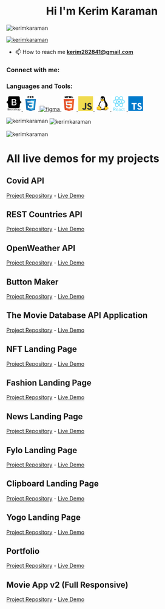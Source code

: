 <h1 align="center">Hi I'm Kerim Karaman</h1>

<p align="left"> <img src="https://komarev.com/ghpvc/?username=kerimkaraman&label=Profile%20views&color=0e75b6&style=flat" alt="kerimkaraman" /> </p>

<p align="left"> <a href="https://github.com/ryo-ma/github-profile-trophy"><img src="https://github-profile-trophy.vercel.app/?username=kerimkaraman" alt="kerimkaraman" /></a> </p>


- 📫 How to reach me **kerim282841@gmail.com**

<h3 align="left">Connect with me:</h3>
<p align="left">
</p>

<h3 align="left">Languages and Tools:</h3>
<p align="left"> <a href="https://getbootstrap.com" target="_blank" rel="noreferrer"> <img src="https://raw.githubusercontent.com/devicons/devicon/master/icons/bootstrap/bootstrap-plain-wordmark.svg" alt="bootstrap" width="40" height="40"/> </a> <a href="https://www.w3schools.com/css/" target="_blank" rel="noreferrer"> <img src="https://raw.githubusercontent.com/devicons/devicon/master/icons/css3/css3-original-wordmark.svg" alt="css3" width="40" height="40"/> </a> <a href="https://www.figma.com/" target="_blank" rel="noreferrer"> <img src="https://www.vectorlogo.zone/logos/figma/figma-icon.svg" alt="figma" width="40" height="40"/> </a> <a href="https://www.w3.org/html/" target="_blank" rel="noreferrer"> <img src="https://raw.githubusercontent.com/devicons/devicon/master/icons/html5/html5-original-wordmark.svg" alt="html5" width="40" height="40"/> </a> <a href="https://developer.mozilla.org/en-US/docs/Web/JavaScript" target="_blank" rel="noreferrer"> <img src="https://raw.githubusercontent.com/devicons/devicon/master/icons/javascript/javascript-original.svg" alt="javascript" width="40" height="40"/> </a> <a href="https://www.linux.org/" target="_blank" rel="noreferrer"> <img src="https://raw.githubusercontent.com/devicons/devicon/master/icons/linux/linux-original.svg" alt="linux" width="40" height="40"/> </a> <a href="https://reactjs.org/" target="_blank" rel="noreferrer"> <img src="https://raw.githubusercontent.com/devicons/devicon/master/icons/react/react-original-wordmark.svg" alt="react" width="40" height="40"/> </a> <a href="https://www.typescriptlang.org/" target="_blank" rel="noreferrer"> <img src="https://raw.githubusercontent.com/devicons/devicon/master/icons/typescript/typescript-original.svg" alt="typescript" width="40" height="40"/> </a> </p>

<p><img align="left" src="https://github-readme-stats.vercel.app/api/top-langs?username=kerimkaraman&show_icons=true&locale=en&layout=compact" alt="kerimkaraman" /></p>

<p>&nbsp;<img align="center" src="https://github-readme-stats.vercel.app/api?username=kerimkaraman&show_icons=true&locale=en" alt="kerimkaraman" /></p>

<p><img align="center" src="https://github-readme-streak-stats.herokuapp.com/?user=kerimkaraman&" alt="kerimkaraman" /></p>



# All live demos for my projects

## Covid API

[Project Repository](https://github.com/kerimkaraman/COVID-API) - 
[Live Demo](https://covidapi-kerimkaraman.netlify.app)


## REST Countries API 
[Project Repository](https://github.com/kerimkaraman/REST-Countries) - 
[Live Demo](https://restcountries-kerimkaraman.netlify.app)

## OpenWeather API 
[Project Repository](https://github.com/kerimkaraman/OpenWeather-Api) - 
[Live Demo](https://openweather-kerimkaraman.netlify.app)

## Button Maker
[Project Repository](https://github.com/kerimkaraman/Button-Maker) - 
[Live Demo](https://buttonmaker-kerimkaraman.netlify.app)

## The Movie Database API Application
[Project Repository](https://github.com/kerimkaraman/The-Movie-Database-API-Application) - 
[Live Demo](https://themoviedatabase-kerimkaraman.netlify.app)

## NFT Landing Page
[Project Repository](https://github.com/kerimkaraman/frontendmentor.io-projects/tree/main/nft-preview-card-component-main) - 
[Live Demo](https://nft-landing-kerimkaraman.netlify.app)

## Fashion Landing Page
[Project Repository](https://github.com/kerimkaraman/frontendmentor.io-projects/tree/main/winter-landing-page) - 
[Live Demo](https://fashion-landing-kerimkaraman.netlify.app)

## News Landing Page
[Project Repository](https://github.com/kerimkaraman/frontendmentor.io-projects/tree/main/news-homepage-main) - 
[Live Demo](https://news-landing-kerimkaraman.netlify.app)

## Fylo Landing Page
[Project Repository](https://github.com/kerimkaraman/frontendmentor.io-projects/tree/main/fylo-landing-page-with-two-column-layout-master) - 
[Live Demo](https://fylo-landing-kerimkaraman.netlify.app)

## Clipboard Landing Page
[Project Repository](https://github.com/kerimkaraman/frontendmentor.io-projects/tree/main/clipboard-landing-page-master) - 
[Live Demo](https://clipboard-landing-kerimkaraman.netlify.app)

## Yogo Landing Page
[Project Repository](https://github.com/kerimkaraman/yogo-landing-page) - 
[Live Demo](https://yogo-landing-page-kerimkaraman.netlify.app)

## Portfolio
[Project Repository](https://github.com/kerimkaraman/portfolio) - 
[Live Demo](https://kerimkaraman-portfolio.netlify.app/)

## Movie App v2 (Full Responsive)
[Project Repository](https://github.com/kerimkaraman/movie-appv2) - 
[Live Demo](https://astounding-youtiao-7272d7.netlify.app/)
